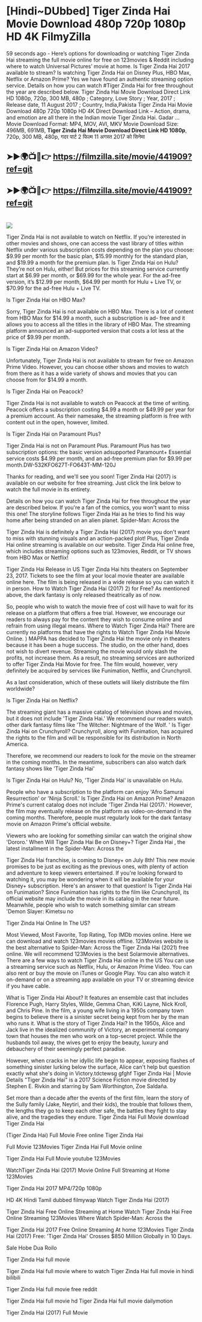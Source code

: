 # [Hindi~DUbbed] Tiger Zinda Hai Movie Download 480p 720p 1080p HD 4K FilmyZilla


59 seconds ago - Here’s options for downloading or watching Tiger Zinda Hai streaming the full movie online for free on 123movies & Reddit including where to watch Universal Pictures’ movie at home. Is Tiger Zinda Hai 2017 available to stream? Is watching Tiger Zinda Hai on Disney Plus, HBO Max, Netflix or Amazon Prime? Yes we have found an authentic streaming option service. Details on how you can watch #Tiger Zinda Hai for free throughout the year are described below. Tiger Zinda Hai Movie Download Direct Link HD 1080p, 720p, 300 MB, 480p ; Category, Love Story ; Year, 2017 ; Release date, 11 August 2017 ; Country, India,Pakista Tiger Zinda Hai Movie Download 480p 720p 1080p HD 4K Direct Download Link – Action, drama, and emotion are all there in the Indian movie Tiger Zinda Hai. Gadar ...
Movie Download Format: MP4, MOV, AVI, MKV
Movie Download Size: 496MB, 691MB, **Tiger Zinda Hai Movie Download Direct Link HD 1080p**, 720p, 300 MB, 480p, गदर पार्ट 2 फिल्म 11 अगस्त 2017 को सिनेमा

## ➤►🌍📺📱👉   https://filmzilla.site/movie/441909?ref=git

## ➤►🌍📺📱👉   https://filmzilla.site/movie/441909?ref=git

#

<img src="https://image.tmdb.org/t/p/w780//enSG6SDVjZOktOQbcPk2r2Jy4ND.jpg" />

Tiger Zinda Hai is not available to watch on Netflix. If you’re interested in other movies and shows, one can access the vast library of titles within Netflix under various subscription costs depending on the plan you choose: $9.99 per month for the basic plan, $15.99 monthly for the standard plan, and $19.99 a month for the premium plan. Is Tiger Zinda Hai on Hulu? They’re not on Hulu, either! But prices for this streaming service currently start at $6.99 per month, or $69.99 for the whole year. For the ad-free version, it’s $12.99 per month, $64.99 per month for Hulu + Live TV, or $70.99 for the ad-free Hulu + Live TV.

Is Tiger Zinda Hai on HBO Max?

Sorry, Tiger Zinda Hai is not available on HBO Max. There is a lot of content from HBO Max for $14.99 a month, such a subscription is ad- free and it allows you to access all the titles in the library of HBO Max. The streaming platform announced an ad-supported version that costs a lot less at the price of $9.99 per month.

Is Tiger Zinda Hai on Amazon Video?

Unfortunately, Tiger Zinda Hai is not available to stream for free on Amazon Prime Video. However, you can choose other shows and movies to watch from there as it has a wide variety of shows and movies that you can choose from for $14.99 a month.

Is Tiger Zinda Hai on Peacock?

Tiger Zinda Hai is not available to watch on Peacock at the time of writing. Peacock offers a subscription costing $4.99 a month or $49.99 per year for a premium account. As their namesake, the streaming platform is free with content out in the open, however, limited.

Is Tiger Zinda Hai on Paramount Plus?

Tiger Zinda Hai is not on Paramount Plus. Paramount Plus has two subscription options: the basic version adsupported Paramount+ Essential service costs $4.99 per month, and an ad-free premium plan for $9.99 per month.DW-532KFO627T-FO643T-MM-120J

Thanks for reading, and we'll see you soon! Tiger Zinda Hai (2017) is available on our website for free streaming. Just click the link below to watch the full movie in its entirety.

Details on how you can watch Tiger Zinda Hai for free throughout the year are described below. If you're a fan of the comics, you won't want to miss this one! The storyline follows Tiger Zinda Hai as he tries to find his way home after being stranded on an alien planet. Spider-Man: Across the

Tiger Zinda Hai is definitely a Tiger Zinda Hai (2017) movie you don't want to miss with stunning visuals and an action-packed plot! Plus, Tiger Zinda Hai online streaming is available on our website. Tiger Zinda Hai online free, which includes streaming options such as 123movies, Reddit, or TV shows from HBO Max or Netflix!

Tiger Zinda Hai Release in US Tiger Zinda Hai hits theaters on September 23, 2017. Tickets to see the film at your local movie theater are available online here. The film is being released in a wide release so you can watch it in person. How to Watch Tiger Zinda Hai (2017) 2) for Free? As mentioned above, the dark fantasy is only released theatrically as of now.

So, people who wish to watch the movie free of cost will have to wait for its release on a platform that offers a free trial. However, we encourage our readers to always pay for the content they wish to consume online and refrain from using illegal means. Where to Watch Tiger Zinda Hai? There are currently no platforms that have the rights to Watch Tiger Zinda Hai Movie Online. ) MAPPA has decided to Tiger Zinda Hai the movie only in theaters because it has been a huge success. The studio, on the other hand, does not wish to divert revenue. Streaming the movie would only slash the profits, not increase them. As a result, no streaming services are authorized to offer Tiger Zinda Hai Movie for free. The film would, however, very definitely be acquired by services like Funimation, Netflix, and Crunchyroll.

As a last consideration, which of these outlets will likely distribute the film worldwide?

Is Tiger Zinda Hai on Netflix?

The streaming giant has a massive catalog of television shows and movies, but it does not include 'Tiger Zinda Hai.' We recommend our readers watch other dark fantasy films like 'The Witcher: Nightmare of the Wolf. ' Is Tiger Zinda Hai on Crunchyroll? Crunchyroll, along with Funimation, has acquired the rights to the film and will be responsible for its distribution in North America.

Therefore, we recommend our readers to look for the movie on the streamer in the coming months. In the meantime, subscribers can also watch dark fantasy shows like 'Tiger Zinda Hai'

Is Tiger Zinda Hai on Hulu? No, 'Tiger Zinda Hai' is unavailable on Hulu.

People who have a subscription to the platform can enjoy 'Afro Samurai Resurrection' or 'Ninja Scroll.' Is Tiger Zinda Hai on Amazon Prime? Amazon Prime's current catalog does not include 'Tiger Zinda Hai (2017).' However, the film may eventually release on the platform as video-on-demand in the coming months. Therefore, people must regularly look for the dark fantasy movie on Amazon Prime's official website.

Viewers who are looking for something similar can watch the original show 'Dororo.' When Will Tiger Zinda Hai Be on Disney+? Tiger Zinda Hai , the latest installment in the Spider-Man: Across the

Tiger Zinda Hai franchise, is coming to Disney+ on July 8th! This new movie promises to be just as exciting as the previous ones, with plenty of action and adventure to keep viewers entertained. If you're looking forward to watching it, you may be wondering when it will be available for your Disney+ subscription. Here's an answer to that question! Is Tiger Zinda Hai on Funimation? Since Funimation has rights to the film like Crunchyroll, its official website may include the movie in its catalog in the near future. Meanwhile, people who wish to watch something similar can stream 'Demon Slayer: Kimetsu no

Tiger Zinda Hai Online In The US?

Most Viewed, Most Favorite, Top Rating, Top IMDb movies online. Here we can download and watch 123movies movies offline. 123Movies website is the best alternative to Spider-Man: Across the Tiger Zinda Hai (2021) free online. We will recommend 123Movies is the best Solarmovie alternatives. There are a few ways to watch Tiger Zinda Hai online in the US You can use a streaming service such as Netflix, Hulu, or Amazon Prime Video. You can also rent or buy the movie on iTunes or Google Play. You can also watch it on-demand or on a streaming app available on your TV or streaming device if you have cable.

What is Tiger Zinda Hai About? It features an ensemble cast that includes Florence Pugh, Harry Styles, Wilde, Gemma Chan, KiKi Layne, Nick Kroll, and Chris Pine. In the film, a young wife living in a 1950s company town begins to believe there is a sinister secret being kept from her by the man who runs it. What is the story of Tiger Zinda Hai? In the 1950s, Alice and Jack live in the idealized community of Victory, an experimental company town that houses the men who work on a top-secret project. While the husbands toil away, the wives get to enjoy the beauty, luxury and debauchery of their seemingly perfect paradise.

However, when cracks in her idyllic life begin to appear, exposing flashes of something sinister lurking below the surface, Alice can't help but question exactly what she's doing in Victory.tdctewsg gfghf Tiger Zinda Hai | Movie Details "Tiger Zinda Hai" is a 2017 Science Fiction movie directed by Stephen E. Rivkin and starring by Sam Worthington, Zoe Saldaña.

Set more than a decade after the events of the first film, learn the story of the Sully family (Jake, Neytiri, and their kids), the trouble that follows them, the lengths they go to keep each other safe, the battles they fight to stay alive, and the tragedies they endure. Tiger Zinda Hai Full Movie download Tiger Zinda Hai

(Tiger Zinda Hai) Full Movie Free online Tiger Zinda Hai

Full Movie 123Movies Tiger Zinda Hai Full Movie online

Tiger Zinda Hai Full Movie youtube 123Movies

WatchTiger Zinda Hai (2017) Movie Online Full Streaming at Home 123Movies

Tiger Zinda Hai 2017 MP4/720p 1080p

HD 4K Hindi Tamil dubbed filmywap Watch Tiger Zinda Hai (2017)

Tiger Zinda Hai Free Online Streaming at Home Watch Tiger Zinda Hai Free Online Streaming 123Movies Where Watch Spider-Man: Across the

Tiger Zinda Hai 2017 Free Online Streaming At home 123Movies Tiger Zinda Hai (2017) Free: 'Tiger Zinda Hai' Crosses $850 Million Globally in 10 Days.

Sale Hobe Dua Roilo

Tiger Zinda Hai full movie

Tiger Zinda Hai full movie where to watch Tiger Zinda Hai full movie in hindi bilibili

Tiger Zinda Hai full movie free reddit

Tiger Zinda Hai full movie hd Tiger Zinda Hai full movie dailymotion

Tiger Zinda Hai (2017) Full Movie